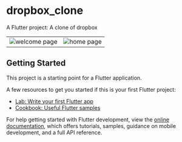 # dropbox_clone

A Flutter project:
  A clone of dropbox

|                |              |
| :------------- | :----------: |
![ welcome page](https://raw.githubusercontent.com/ebubechi/dropbox-clone/screenshots/welcome.png) | ![ home page ](https://raw.githubusercontent.com/ebubechi/dropbox-clone/screenshots/home.png)

## Getting Started

This project is a starting point for a Flutter application.

A few resources to get you started if this is your first Flutter project:

- [Lab: Write your first Flutter app](https://docs.flutter.dev/get-started/codelab)
- [Cookbook: Useful Flutter samples](https://docs.flutter.dev/cookbook)

For help getting started with Flutter development, view the
[online documentation](https://docs.flutter.dev/), which offers tutorials,
samples, guidance on mobile development, and a full API reference.
